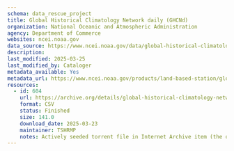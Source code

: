 ```yaml
---
schema: data_rescue_project 
title: Global Historical Climatology Network daily (GHCNd)
organization: National Oceanic and Atmospheric Administration
agency: Department of Commerce
websites: ncei.noaa.gov
data_source: https://www.ncei.noaa.gov/data/global-historical-climatology-network-daily/
description: 
last_modified: 2025-03-25
last_modified_by: Cataloger
metadata_available: Yes
metadata_url: https://www.ncei.noaa.gov/products/land-based-station/global-historical-climatology-network-daily
resources:
  - id: 604
    url: https://archive.org/details/global-historical-climatology-network-daily
    format: CSV
    status: Finished
    size: 141.0
    download_date: 2025-03-23
    maintainer: TSHRMP
    notes: Actively seeded torrent file in Internet Archive item (the one without _archive).  Direct file upload in progress.
---
```

